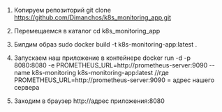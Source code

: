 1. Копируем репозиторий
   git clone https://github.com/Dimanchos/k8s_monitoring_app.git

2. Перемещаемся в каталог
   cd k8s_monitoring_app

3. Билдим образ
   sudo docker build -t k8s-monitoring-app:latest .

4. Запускаем наш приложение в контейнере
   docker run -d   -p 8080:8080   -e PROMETHEUS_URL=http://prometheus-server:9090   --name k8s-monitoring   k8s-monitoring-app:latest //где  PROMETHEUS_URL=http://prometheus-server:9090 = адрес нашего сервера

5. Заходим в браузер http://адрес приложения:8080
